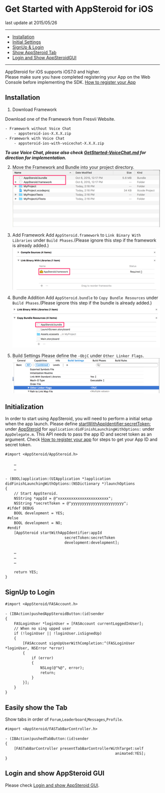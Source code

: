 # Get Started with AppSteroid for iOS 

last update at 2015/05/26

---

- [Installation](#Installation)
- [Initial Settings](#Initialization)
- [SignUp & Login](#SignUp&Login)
- [Show AppSteroid Tab](#ShowTab)
- [Login and Show AppSteroidGUI](#Login&ShowTab)

---

AppSteroid for iOS supports iOS7.0 and higher.  
Please make sure you have completed registering your App on the Web Console before implementing the SDK. [How to register your App](./2_AppRegistration.md)

## <a name="Installation"> Installation </a>

1. Download Framework

Download one of the Framework from Fresvii Website.

```
- Framework without Voice Chat
	- appsteroid-ios-X.X.X.zip
- Framework with Voice Chat
	- appsteroid-ios-with-voicechat-X.X.X.zip
```
___To use Voice Chat, please also check [GetStarted-VoiceChat.md](GetStarted/GetStarted-VoiceChat.md#HowToUseAPI) for direction for implementation.___

2. Move the Framework and Bundle into your project directory.
![directory](GetStarted/Images/ss_fresvii_04.png "Framework and Bundle")

3. Add Framework
Add `AppSteroid.framework` to `Link Binary With Libraries` under `Build Phases`.(Please ignore this step if the framework is already added.)
![framework](GetStarted/Images/ss_fresvii_01.png "AppSteroid.framework")

4. Bundle Addition
Add `AppSteroid.bundle` to `Copy Bundle Resources` under `Build Phases`.(Please ignore this step if the bundle is already added.)
![bundle](GetStarted/Images/ss_fresvii_02.png "AppSteroid.bundle")

5. Build Settings
Please define the `-ObjC` under `Other Linker Flags`.
![flags](GetStarted/Images/ss_fresvii_03.png "Flags")

## <a name="Initialization"> Initialization </a>

In order to start using AppSteroid, you will need to perform a initial setup when the app launch.
Please define [startWithAppIdentifier:secretToken:](7_Spec.md#AppSteroid.startWithAppIdentifiersecretToken) under [AppSteroid](7_Spec.md#AppSteroid) for `application:didFinishLaunchingWithOptions:` under `AppDelegate.m`.
This API needs to pass the app ID and secret token as an argument. Check [How to register your app](./2_AppRegistration.md) for steps to get your App ID and secret token.

```obj-c
#import <AppSteroid/AppSteroid.h>
                           
    …
    …

- (BOOL)application:(UIApplication *)application
didFinishLaunchingWithOptions:(NSDictionary *)launchOptions
{
    // Start AppSteroid.
    NSString *appId = @"xxxxxxxxxxxxxxxxxxxxxxx";
    NSString *secretToken = @"yyyyyyyyyyyyyyyyyyyyyyyy";
 #ifdef DEBUG
    BOOL development = YES;
 #else
    BOOL development = NO;
 #endif
    [AppSteroid startWithAppIdentifier:appId
                           secretToken:secretToken
                           development:development];
	
	…
	…
	…
	
	return YES;
}
```

## <a name="SignUp&Login"> SignUp to Login </a>

```obj-c
#import <AppSteroid/FASAccount.h>

- (IBAction)pushedAppSteroidButton:(id)sender
{
	FASLoginUser *loginUser = [FASAccount currentLoggedInUser];	
	// When no sing upped user
    if (!loginUser || !loginUser.isSignedUp)
    {
		[FASAccount signUpUserWithCompletion:^(FASLoginUser *loginUser, NSError *error)
		{
			if (error)
			{
				NSLog(@"%@", error);
				return;
			}
		}];
	}
}
```

## <a name="ShowTab"> Easily show the Tab </a>

Show tabs in order of `Forum`,`Leaderboard`,`Messages`,`Profile`.

```obj-c
#import <AppSteroid/FASTabBarController.h>

- (IBAction)pushedTabButton:(id)sender
{
    [FASTabBarController presentTabBarControllerWithTarget:self
                                                  animated:YES];
}
```

## <a name="Login&ShowTab"> Login and show AppSteroid GUI </a>

Please check [Login and show AppSteroid GUI](./5_UseFresviiGUI.md).